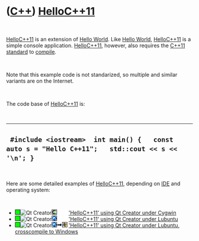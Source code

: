 
 

 

 

 

 

([C++](Cpp.md)) [HelloC++11](CppHelloCpp11.md)
================================================

 

[HelloC++11](CppHelloCpp11.md) is an extension of [Hello
World](CppHelloWorld.md). Like [Hello World](CppHelloWorld.md),
[HelloC++11](CppHelloCpp11.md) is a simple console application.
[HelloC++11](CppHelloCpp11.md), however, also requires the
[C++11](Cpp11.md) [standard](CppStandard.md) to
[compile](CppCompiler.md).

 

Note that this example code is not standarized, so multiple and similar
variants are on the Internet.

 

The code base of [HelloC++11](CppHelloCpp11.md) is:

 

  --------------------------------------------------------------------------------------------------
  ` #include <iostream>  int main() {   const auto s = "Hello C++11";   std::cout << s << '\n'; }`
  --------------------------------------------------------------------------------------------------

 

Here are some detailed examples of [HelloC++11](CppHelloCpp11.md),
depending on [IDE](CppIde.md) and operating system:

 

-   ![OKAY](PicGreen.png)![Qt
    Creator](PicQtCreator.png)![Cygwin](PicCygwin.png)![
    ](PicSpacer.png)![ ](PicSpacer.png) ['HelloC++11' using Qt Creator
    under Cygwin](CppHelloCpp11QtCreatorCygwin.md)
-   ![OKAY](PicGreen.png)![Qt
    Creator](PicQtCreator.png)![Lubuntu](PicLubuntu.png)![
    ](PicSpacer.png)![ ](PicSpacer.png) ['HelloC++11' using Qt Creator
    under Lubuntu](CppHelloCpp11QtCreatorLubuntu.md)
-   ![OKAY](PicGreen.png)![Qt
    Creator](PicQtCreator.png)![Lubuntu](PicLubuntu.png)![to](PicTo.png)![Windows](PicWindows.png)
    ['HelloC++11' using Qt Creator under Lubuntu, crosscompile to
    Windows](CppHelloCpp11QtCreatorLubuntuToWindows.md)

 

 

 

 

 

 


